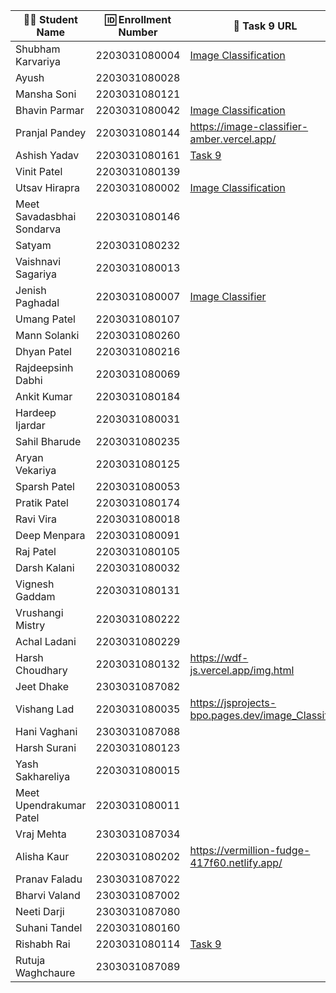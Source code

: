 | 👩‍🎓 Student Name | 🆔 Enrollment Number | 🔗 Task 9 URL | 🐱 GitHub Repository URL |
|-----------------|-------------------|--------------|----------------------|
| Shubham Karvariya | 2203031080004 |[Image Classification](https://marvelous-pony-d1462f.netlify.app/task9/)|[GITHUB](https://github.com/5hubhm/J_S/tree/js-8) |
| Ayush | 2203031080028 | | |
| Mansha Soni | 2203031080121 | | |
| Bhavin Parmar | 2203031080042 |[Image Classification](https://jstasks.vercel.app/classification/index.html) | [GITHUB](https://github.com/bhavinSOL/JS_task)|
| Pranjal Pandey | 2203031080144 |https://image-classifier-amber.vercel.app/ |https://github.com/Pranjallpandey1504/image-classifier |
| Ashish Yadav | 2203031080161 | [Task 9](https://java-script-project-seven.vercel.app/index9.html) | [GitHub](https://github.com/AshishIT611/JavaScript_Project) |
| Vinit Patel | 2203031080139 | | |
| Utsav Hirapra | 2203031080002 |[Image Classification](https://js-eosin.vercel.app/Task%209/index.html) |[GitHub](https://github.com/utsav1213/JS) |
| Meet Savadasbhai Sondarva | 2203031080146 | | |
| Satyam | 2203031080232 | | |
| Vaishnavi Sagariya | 2203031080013 | | |
| Jenish Paghadal | 2203031080007 |[Image Classifier](https://jsassignment-omega.vercel.app/imgclassification.html) |[Github](https://github.com/ItsJESH/JSAssignment) |
| Umang Patel | 2203031080107 | | |
| Mann Solanki | 2203031080260 | | |
| Dhyan Patel | 2203031080216 | | |
| Rajdeepsinh Dabhi | 2203031080069 | | |
| Ankit Kumar | 2203031080184 | | |
| Hardeep Ijardar | 2203031080031 | | |
| Sahil Bharude | 2203031080235 | | |
| Aryan Vekariya | 2203031080125 | | |
| Sparsh Patel | 2203031080053 | | |
| Pratik Patel | 2203031080174 | | |
| Ravi Vira | 2203031080018 | | |
| Deep Menpara | 2203031080091 | | |
| Raj Patel | 2203031080105 | | |
| Darsh Kalani | 2203031080032 | | |
| Vignesh Gaddam | 2203031080131 | | |
| Vrushangi Mistry | 2203031080222 | | |
| Achal Ladani | 2203031080229 | | |
| Harsh Choudhary | 2203031080132 |https://wdf-js.vercel.app/img.html |https://github.com/mrHarshchoudhary/WDF_JS |
| Jeet Dhake | 2303031087082 | | |
| Vishang Lad | 2203031080035 |https://jsprojects-bpo.pages.dev/image_Classifier |https://github.com/vishangl/JSprojects |
| Hani Vaghani | 2303031087088 | | |
| Harsh Surani | 2203031080123 | | |
| Yash Sakhareliya | 2203031080015 | | |
| Meet Upendrakumar Patel | 2203031080011 | | |
| Vraj Mehta | 2303031087034 | | |
| Alisha Kaur | 2203031080202 | https://vermillion-fudge-417f60.netlify.app/ | https://github.com/Alishakaur431/image-classifier|
| Pranav Faladu | 2303031087022 | | |
| Bharvi Valand | 2303031087002 | | |
| Neeti Darji | 2303031087080 | | |
| Suhani Tandel | 2203031080160 | | |
| Rishabh Rai | 2203031080114 |[Task 9](https://js-coral-psi.vercel.app/class/index.html) |[git](https://github.com/Rishabhrai29/js) |
| Rutuja Waghchaure | 2303031087089 | | |
